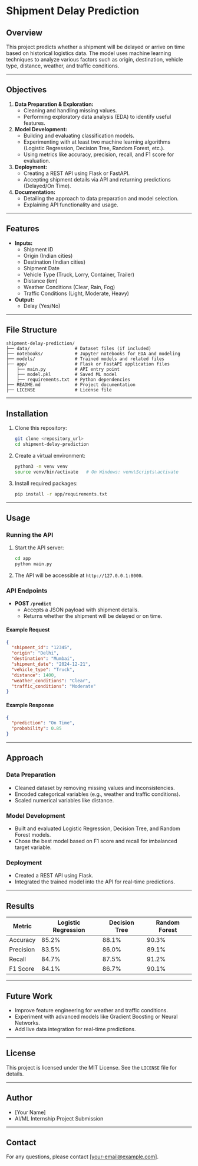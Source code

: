 # Shipment Delay Prediction

## Overview

This project predicts whether a shipment will be delayed or arrive on time based on historical logistics data. The model uses machine learning techniques to analyze various factors such as origin, destination, vehicle type, distance, weather, and traffic conditions.

---

## Objectives

1. **Data Preparation & Exploration:**
   - Cleaning and handling missing values.
   - Performing exploratory data analysis (EDA) to identify useful features.
2. **Model Development:**
   - Building and evaluating classification models.
   - Experimenting with at least two machine learning algorithms (Logistic Regression, Decision Tree, Random Forest, etc.).
   - Using metrics like accuracy, precision, recall, and F1 score for evaluation.
3. **Deployment:**
   - Creating a REST API using Flask or FastAPI.
   - Accepting shipment details via API and returning predictions (Delayed/On Time).
4. **Documentation:**
   - Detailing the approach to data preparation and model selection.
   - Explaining API functionality and usage.

---

## Features

- **Inputs:**
  - Shipment ID
  - Origin (Indian cities)
  - Destination (Indian cities)
  - Shipment Date
  - Vehicle Type (Truck, Lorry, Container, Trailer)
  - Distance (km)
  - Weather Conditions (Clear, Rain, Fog)
  - Traffic Conditions (Light, Moderate, Heavy)
- **Output:**
  - Delay (Yes/No)

---

## File Structure

```plaintext
shipment-delay-prediction/
├── data/                 # Dataset files (if included)
├── notebooks/            # Jupyter notebooks for EDA and modeling
├── models/               # Trained models and related files
├── app/                  # Flask or FastAPI application files
│   ├── main.py           # API entry point
│   ├── model.pkl         # Saved ML model
│   ├── requirements.txt  # Python dependencies
├── README.md             # Project documentation
├── LICENSE               # License file
```

---

## Installation

1. Clone this repository:

   ```bash
   git clone <repository_url>
   cd shipment-delay-prediction
   ```

2. Create a virtual environment:

   ```bash
   python3 -m venv venv
   source venv/bin/activate   # On Windows: venv\Scripts\activate
   ```

3. Install required packages:

   ```bash
   pip install -r app/requirements.txt
   ```

---

## Usage

### Running the API

1. Start the API server:

   ```bash
   cd app
   python main.py
   ```

2. The API will be accessible at `http://127.0.0.1:8000`.

### API Endpoints

- **POST `/predict`**
  - Accepts a JSON payload with shipment details.
  - Returns whether the shipment will be delayed or on time.
  
#### Example Request

```json
{
  "shipment_id": "12345",
  "origin": "Delhi",
  "destination": "Mumbai",
  "shipment_date": "2024-12-21",
  "vehicle_type": "Truck",
  "distance": 1400,
  "weather_conditions": "Clear",
  "traffic_conditions": "Moderate"
}
```

#### Example Response

```json
{
  "prediction": "On Time",
  "probability": 0.85
}
```

---

## Approach

### Data Preparation

- Cleaned dataset by removing missing values and inconsistencies.
- Encoded categorical variables (e.g., weather and traffic conditions).
- Scaled numerical variables like distance.

### Model Development

- Built and evaluated Logistic Regression, Decision Tree, and Random Forest models.
- Chose the best model based on F1 score and recall for imbalanced target variable.

### Deployment

- Created a REST API using Flask.
- Integrated the trained model into the API for real-time predictions.

---

## Results

| Metric          | Logistic Regression | Decision Tree | Random Forest |
|-----------------|---------------------|---------------|---------------|
| Accuracy        | 85.2%               | 88.1%         | 90.3%         |
| Precision       | 83.5%               | 86.0%         | 89.1%         |
| Recall          | 84.7%               | 87.5%         | 91.2%         |
| F1 Score        | 84.1%               | 86.7%         | 90.1%         |

---

## Future Work

- Improve feature engineering for weather and traffic conditions.
- Experiment with advanced models like Gradient Boosting or Neural Networks.
- Add live data integration for real-time predictions.

---

## License

This project is licensed under the MIT License. See the `LICENSE` file for details.

---

## Author

- [Your Name]
- AI/ML Internship Project Submission

---

## Contact

For any questions, please contact [your-email@example.com].
